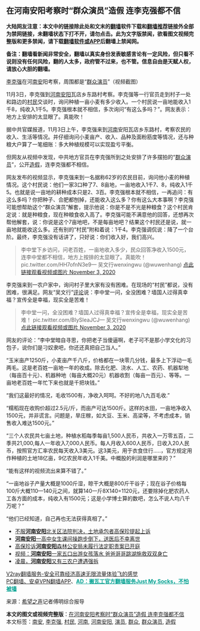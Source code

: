  <h2>在河南安阳考察时“群众演员”造假 连李克强都不信</h2> <p class="notice"><b>大陆网友注意：本文中的链接除此处和文末的<a href="https://github.com/bannedbook/fanqiang" >翻墙</a>软件下载和<a href="https://github.com/killgcd/justmysocks/blob/master/README.md">翻墙推荐</a>链接外全部为禁网链接，未翻墙状态下打不开，请勿点击。此为文字版禁闻，欲看图文视频完整版和更多禁闻，请下载<a href="https://github.com/bannedbook/fanqiang">翻墙软件或APP</a>后翻墙上禁闻网。</p><p>备注：翻墙看新闻非常安全，翻墙以真实身份发表敏感言论有一定风险，但只看不说则没有任何风险，翻的人太多，政府管不过来，也不管。信息自由是天赋人权，请放心大胆的翻墙。</b></p>  <div class="entry"> <p id="conimg"></p> <p><a href="https://www.bannedbook.org/bnews/tag/%e6%9d%8e%e5%85%8b%e5%bc%ba/" class="st_tag internal_tag" rel="tag" title="标签 李克强 下的日志">李克强</a>在河<a href="https://www.bannedbook.org/bnews/tag/%E5%8D%97%E5%AE%89/" class="st_tag internal_tag" rel="tag" title="标签 南安 下的日志">南安</a>阳考察，周围都是“<a href="https://www.bannedbook.org/bnews/tag/%E7%BE%A4%E4%BC%97/" class="st_tag internal_tag" rel="tag" title="标签 群众 下的日志">群众</a><a href="https://www.bannedbook.org/bnews/tag/%e6%bc%94%e5%91%98/" class="st_tag internal_tag" rel="tag" title="标签 演员 下的日志">演员</a>”（视频截图）</p> <p>11月3日，李克强到<a href="https://www.bannedbook.org/bnews/tag/%E6%B2%B3%E5%8D%97%E5%AE%89%E9%98%B3/" class="st_tag internal_tag" rel="tag" title="标签 河南安阳 下的日志">河南安阳</a>瓦店乡东路村考察。李克强等一行官员走到村子一处和路边的<a href="https://www.bannedbook.org/bnews/tag/%e6%9d%91%e6%b0%91/" class="st_tag internal_tag" rel="tag" title="标签 村民 下的日志">村民</a>交谈时，询问种植一亩小麦有多少收入。一个村民说一亩地能收入1千8，纯收入1千5。李克强根本就不相信，多次询问“有这么多吗？”。网友表示：地方上安排的太显眼了。真能吹！</p> <p>据中共官媒报道，11月3日上午，李克强来到<a href="https://www.bannedbook.org/bnews/tag/%e6%b2%b3%e5%8d%97/" class="st_tag internal_tag" rel="tag" title="标签 河南 下的日志">河南</a>安阳瓦店乡东路村，考察农民的收入、生活等情况。并仔细询问小麦亩产、收入、品种及面粉筋度等情况，还与种粮大户算了一笔细账：多大种植规模可以实现盈亏平衡。</p>  <p>但网友从视频中发现，中共地方官员在李克强所到之处安排了许多摆拍的“<a href="https://www.bannedbook.org/bnews/tag/%E7%BE%A4%E4%BC%97%E6%BC%94%E5%91%98/" class="st_tag internal_tag" rel="tag" title="标签 群众演员 下的日志">群众演员</a>”，公开<a href="https://www.bannedbook.org/bnews/tag/%e9%80%a0%e5%81%87/" class="st_tag internal_tag" rel="tag" title="标签 造假 下的日志">造假</a>，连李克强都不相信。</p> <p>网友发布的视频显示，李克强来到一名据称62岁的农民目前，询问他小麦的种植情况。这个村民说：他们一家3口种了7、8亩地，一亩地收入1千7、8，纯收入1千5。也就是说一亩地的耕种成本只是2、3百。李克强根本就不相信，一再追问：有这么多吗？你把种子、合肥都刨掉，还能收入这么多？你有这么大本事啊？李克强可能想帮助这个“群众演员”解套，提示他说：你是不是不光是种粮食？这个村民肯定说：就是种粮食，现在种粮食收入高了。李克强可能不满意他的回答，还想再次帮他解套，说：你说是这个7亩地吧，不是每亩地吧？结果这个村民还是说，就一亩地就能收这么多。还有别的“村民”附和着说：1千4。李克强调侃说：降了一个台阶。最终，李克强没有话讲了，只好说：你们收入好，我们高兴。</p> <blockquote><p>李中堂下乡访问，问老百姓，一亩地收入多少，民众回答净收入1500元，连李中堂都不相信，地方上按排的太显眼了。真能吹！ pic.twitter.com/HH7ofnN3e9— 吴文行wenxingwu (@wuwenhang) <a href="https://twitter.com/wuwenhang/status/1323585575245500416?ref_src=twsrc%5Etfw">点此链接观看视频或图片 November 3, 2020</a></p></blockquote> <p>李克强来到一农户家中，询问村子里大家有没有困难。在现场的“村民”都说，没有困难，很满足。网友“吴文行”<span class='wp_keywordlink_affiliate'><a href="https://www.bannedbook.org/bnews/comments/" title="新闻评论" target="_blank">评论</a></span>说：李中堂一问，全没困难？墙国人过得真幸福？宣传全是幸福，现实全是苦难！</p>  <blockquote><p>李中堂一问，全没困难？墙国人过得真幸福？宣传全是幸福，现实全是苦难！ pic.twitter.com/BIySIeaJCJ— 吴文行wenxingwu (@wuwenhang) <a href="https://twitter.com/wuwenhang/status/1323587985263177729?ref_src=twsrc%5Etfw">点此链接观看视频或图片 November 3, 2020</a></p></blockquote> <p>网友的评论：“李中堂暗自寻思，你把老子当傻逼啊，老子可不是那小学文化的习包子，说你们是刁奴隶吧，你还还真把自己当人。”</p> <p>&#8220;玉米亩产1250斤，小麦亩产千八斤，价格都在一块零几分钱，最多上下浮动一毛两毛。这是老百姓一亩地一年的收成。除去化肥、浇水、人工、农药、机器犁地（每亩百十元）、机器种地（每亩大概20元）机器收割（每亩一百元）、等等。一亩地老百姓一年忙下来也就是千把块钱。&#8221;</p> <p>&#8220;我们这最好的情况，毛收1500有，净收入呵呵。不好的地八九百毛收.&#8221;</p>  <p>&#8220;糯稻现在收购价超过2.5元/斤，而亩产可达1500斤。这样的水田，一亩地净收入1500元，并非谎言。问题是，旱庄稼，如大豆、玉米、高梁等，不考虑成本，销售收入难达1500元。&#8221;</p> <p>“三个人农民共七亩土地，种植水稻每季每亩1,500人民币，共收入一万零五百，二季共21,000,每人一年收入7,000人民币。每人月收入600人民币，日收入20人民币，按照官方汇率农民每天收入3美元。这3美元，用于衣食住行&#8230;..，官方规定用作种植的土地18亿亩，9亿农民年收入1千美。中概股的利润是哪里来的？”</p> <p>“能有这样的视频流出来算不错了。”</p> <p>“一亩地谷子产量大概是1000斤湿，晾干大概是800斤干谷子；现在谷子价格每100斤大概110—140元之间，就算140一斤8X140=1120元，还要除掉化肥农药人工各方面的成本，纯收入有1500元；这是小学博士算的数吧，怎么不说人均八千万呢？”</p>  <p>“他们已经知道，自己再也无法获得真相了。”</p> <ul class='op-related-articles' title='相关阅读'> <li><a href='https://www.bannedbook.org/bnews/weiquan/20191220/1244776.html' target='_blank'>不服<b>河南安阳</b>北关区法院判决&#65292;土地承包者高保珍提起上诉</a></li> <li><a href='https://www.bannedbook.org/bnews/baitai/20191213/1240570.html' target='_blank'><b>河南安阳</b>一高中女生课间操跑步倒下，送医后不幸离世</a></li> <li><a href='https://www.bannedbook.org/bnews/weiquan/20191110/1220839.html' target='_blank'>高保珍诉<b>河南安阳</b>森林公安局未履行法定职责案已开庭</a></li> <li><a href='https://www.bannedbook.org/bnews/baitai/20190827/1181435.html' target='_blank'>视频：<b>河南安阳</b>一家五口出游女孩落水 爸爸哥哥跳湖施救双双身亡</a></li> <li><a href='https://www.bannedbook.org/bnews/weiquan/20190806/1170552.html' target='_blank'>凌晨&#65292;<b>河南安阳</b>又有三农户遭遇强拆</a></li> </ul> <p class="texttj"> <a href="https://www.bannedbook.org/forum23/topic22702.html" target="_blank">V2ray翻墙服务-安全可靠经济高速无限流量体验飞的感觉</a><br/> <a href="https://github.com/bannedbook/fanqiang/wiki/%E7%A6%81%E9%97%BB%E7%BD%91%E5%AE%89%E5%8D%93%E7%BF%BB%E5%A2%99%E6%96%B0%E9%97%BBAPP" target="_blank">PC翻墙、安卓VPN翻墙APP</a>、<span onclick="window.open('https://github.com/killgcd/justmysocks/blob/master/README.md')" style="font-weight:bold;color:#00A191;cursor:pointer;text-decoration:underline;outline:none">AD：搬瓦工官方翻墙服务Just My Socks，不怕被墙</span></p><p> 来源：<span class='wp_keywordlink_affiliate'><a href="https://www.soundofhope.org" title="希望之声" target="_blank">希望之声</a></span>记者傅明综合报导 </p><a name='sharetosocial'></a>       <div><b>本文的图文或视频完整版</b>：<a href='https://www.bannedbook.org/bnews/cnnews/20201104/1425340.html'>在河南安阳考察时“群众演员”造假 连李克强都不信</a></div>  </div><!--END ENTRY--> <div class="postfooter"> <div>本文标签：<a href="https://www.bannedbook.org/bnews/tag/%E5%8D%97%E5%AE%89/" rel="tag">南安</a>, <a href="https://www.bannedbook.org/bnews/tag/%e6%9d%8e%e5%85%8b%e5%bc%ba/" rel="tag">李克强</a>, <a href="https://www.bannedbook.org/bnews/tag/%e6%9d%91%e6%b0%91/" rel="tag">村民</a>, <a href="https://www.bannedbook.org/bnews/tag/%e6%b2%b3%e5%8d%97/" rel="tag">河南</a>, <a href="https://www.bannedbook.org/bnews/tag/%E6%B2%B3%E5%8D%97%E5%AE%89%E9%98%B3/" rel="tag">河南安阳</a>, <a href="https://www.bannedbook.org/bnews/tag/%e6%bc%94%e5%91%98/" rel="tag">演员</a>, <a href="https://www.bannedbook.org/bnews/tag/%E7%BE%A4%E4%BC%97/" rel="tag">群众</a>, <a href="https://www.bannedbook.org/bnews/tag/%E7%BE%A4%E4%BC%97%E6%BC%94%E5%91%98/" rel="tag">群众演员</a>, <a href="https://www.bannedbook.org/bnews/tag/%e9%80%a0%e5%81%87/" rel="tag">造假</a></div>  </div><!--END POSTFOOTER--> 